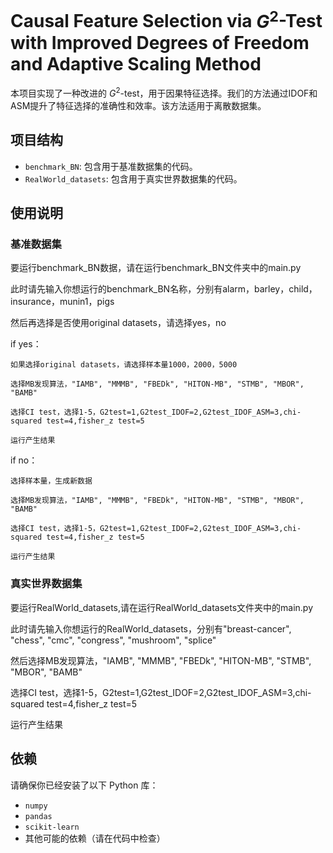 # Causal Feature Selection via $G^2$-Test with Improved Degrees of Freedom and Adaptive Scaling Method
本项目实现了一种改进的 $G^2$-test，用于因果特征选择。我们的方法通过IDOF和ASM提升了特征选择的准确性和效率。该方法适用于离散数据集。

## 项目结构

- `benchmark_BN`: 包含用于基准数据集的代码。
- `RealWorld_datasets`: 包含用于真实世界数据集的代码。

## 使用说明

### 基准数据集

要运行benchmark_BN数据，请在运行benchmark_BN文件夹中的main.py

此时请先输入你想运行的benchmark_BN名称，分别有alarm，barley，child，insurance，munin1，pigs

然后再选择是否使用original datasets，请选择yes，no

if yes：

    如果选择original datasets，请选择样本量1000，2000，5000
    
    选择MB发现算法，"IAMB", "MMMB", "FBEDk", "HITON-MB", "STMB", "MBOR", "BAMB"
    
    选择CI test，选择1-5，G2test=1,G2test_IDOF=2,G2test_IDOF_ASM=3,chi-squared test=4,fisher_z test=5

    运行产生结果
    
if no：

    选择样本量，生成新数据
    
    选择MB发现算法，"IAMB", "MMMB", "FBEDk", "HITON-MB", "STMB", "MBOR", "BAMB"
    
    选择CI test，选择1-5，G2test=1,G2test_IDOF=2,G2test_IDOF_ASM=3,chi-squared test=4,fisher_z test=5

    运行产生结果

### 真实世界数据集

要运行RealWorld_datasets,请在运行RealWorld_datasets文件夹中的main.py

此时请先输入你想运行的RealWorld_datasets，分别有"breast-cancer", "chess", "cmc", "congress", "mushroom", "splice"

然后选择MB发现算法，"IAMB", "MMMB", "FBEDk", "HITON-MB", "STMB", "MBOR", "BAMB"

选择CI test，选择1-5，G2test=1,G2test_IDOF=2,G2test_IDOF_ASM=3,chi-squared test=4,fisher_z test=5

运行产生结果

## 依赖

请确保你已经安装了以下 Python 库：

- `numpy`
- `pandas`
- `scikit-learn`
- 其他可能的依赖（请在代码中检查）



